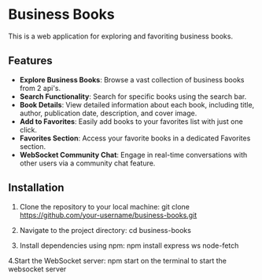 # Business Books

This is a web application for exploring and favoriting business books.

## Features

- **Explore Business Books**: Browse a vast collection of business books from 2 api's.
- **Search Functionality**: Search for specific books using the search bar.
- **Book Details**: View detailed information about each book, including title, author, publication date, description, and cover image.
- **Add to Favorites**: Easily add books to your favorites list with just one click.
- **Favorites Section**: Access your favorite books in a dedicated Favorites section.
- **WebSocket Community Chat**: Engage in real-time conversations with other users via a community chat feature.

## Installation

1. Clone the repository to your local machine:
git clone https://github.com/your-username/business-books.git

2. Navigate to the project directory:
cd business-books

3. Install dependencies using npm:
npm install express ws node-fetch

4.Start the WebSocket server:
npm start on the terminal to start the websocket server
